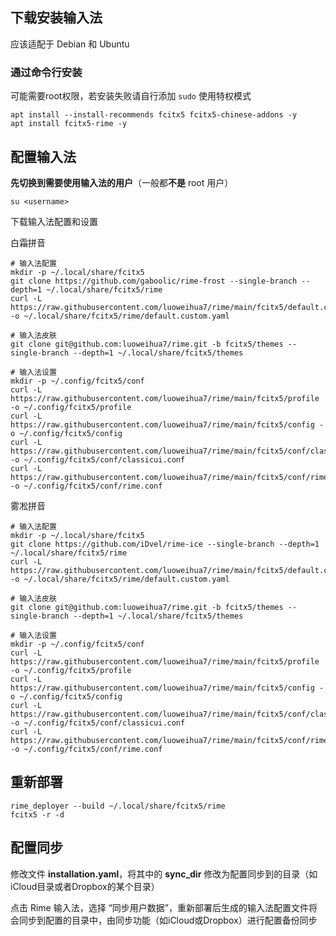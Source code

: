 ## 下载安装输入法

应该适配于 Debian 和 Ubuntu

### 通过命令行安装

可能需要root权限，若安装失败请自行添加 `sudo` 使用特权模式

```shell
apt install --install-recommends fcitx5 fcitx5-chinese-addons -y
apt install fcitx5-rime -y
```

## 配置输入法

**先切换到需要使用输入法的用户**（一般都**不是** root 用户）

```shell
su <username>
```

下载输入法配置和设置

白霜拼音

```shell
# 输入法配置
mkdir -p ~/.local/share/fcitx5
git clone https://github.com/gaboolic/rime-frost --single-branch --depth=1 ~/.local/share/fcitx5/rime
curl -L https://raw.githubusercontent.com/luoweihua7/rime/main/fcitx5/default.custom.yaml -o ~/.local/share/fcitx5/rime/default.custom.yaml

# 输入法皮肤
git clone git@github.com:luoweihua7/rime.git -b fcitx5/themes --single-branch --depth=1 ~/.local/share/fcitx5/themes

# 输入法设置
mkdir -p ~/.config/fcitx5/conf
curl -L https://raw.githubusercontent.com/luoweihua7/rime/main/fcitx5/profile -o ~/.config/fcitx5/profile
curl -L https://raw.githubusercontent.com/luoweihua7/rime/main/fcitx5/config -o ~/.config/fcitx5/config
curl -L https://raw.githubusercontent.com/luoweihua7/rime/main/fcitx5/conf/classicui.conf -o ~/.config/fcitx5/conf/classicui.conf
curl -L https://raw.githubusercontent.com/luoweihua7/rime/main/fcitx5/conf/rime.conf -o ~/.config/fcitx5/conf/rime.conf
```

雾凇拼音

```shell
# 输入法配置
mkdir -p ~/.local/share/fcitx5
git clone https://github.com/iDvel/rime-ice --single-branch --depth=1 ~/.local/share/fcitx5/rime
curl -L https://raw.githubusercontent.com/luoweihua7/rime/main/fcitx5/default.custom.yaml -o ~/.local/share/fcitx5/rime/default.custom.yaml

# 输入法皮肤
git clone git@github.com:luoweihua7/rime.git -b fcitx5/themes --single-branch --depth=1 ~/.local/share/fcitx5/themes

# 输入法设置
mkdir -p ~/.config/fcitx5/conf
curl -L https://raw.githubusercontent.com/luoweihua7/rime/main/fcitx5/profile -o ~/.config/fcitx5/profile
curl -L https://raw.githubusercontent.com/luoweihua7/rime/main/fcitx5/config -o ~/.config/fcitx5/config
curl -L https://raw.githubusercontent.com/luoweihua7/rime/main/fcitx5/conf/classicui.conf -o ~/.config/fcitx5/conf/classicui.conf
curl -L https://raw.githubusercontent.com/luoweihua7/rime/main/fcitx5/conf/rime.conf -o ~/.config/fcitx5/conf/rime.conf
```

## 重新部署

```shell
rime_deployer --build ~/.local/share/fcitx5/rime
fcitx5 -r -d
```

## 配置同步

修改文件 **installation.yaml**，将其中的 **sync_dir** 修改为配置同步到的目录（如iCloud目录或者Dropbox的某个目录）

点击 Rime 输入法，选择 “同步用户数据”，重新部署后生成的输入法配置文件将会同步到配置的目录中，由同步功能（如iCloud或Dropbox）进行配置备份同步
